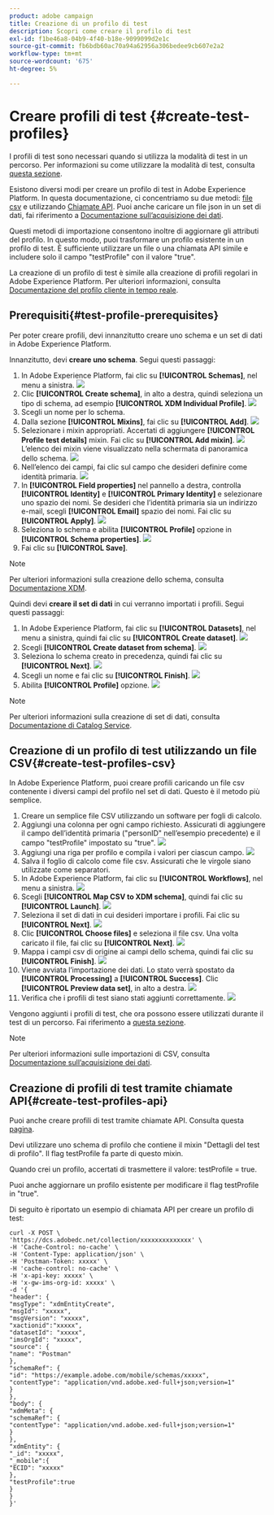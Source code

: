 ```yaml
---
product: adobe campaign
title: Creazione di un profilo di test
description: Scopri come creare il profilo di test
exl-id: f1be46a8-04b9-4f40-b18e-9099099d2e1c
source-git-commit: fb6bdb60ac70a94a62956a306bedee9cb607e2a2
workflow-type: tm+mt
source-wordcount: '675'
ht-degree: 5%

---
```


# Creare profili di test {#create-test-profiles}

I profili di test sono necessari quando si utilizza la modalità di test in un percorso. Per informazioni su come utilizzare la modalità di test, consulta [questa sezione](../building-journeys/testing-the-journey.md).

Esistono diversi modi per creare un profilo di test in Adobe Experience Platform. In questa documentazione, ci concentriamo su due metodi: [file csv](../building-journeys/creating-test-profiles.md#create-test-profiles-csv) e utilizzando [Chiamate API](../building-journeys/creating-test-profiles.md#create-test-profiles-api). Puoi anche caricare un file json in un set di dati, fai riferimento a [Documentazione sull’acquisizione dei dati](https://experienceleague.adobe.com/docs/experience-platform/ingestion/tutorials/ingest-batch-data.html#add-data-to-dataset).

Questi metodi di importazione consentono inoltre di aggiornare gli attributi del profilo. In questo modo, puoi trasformare un profilo esistente in un profilo di test. È sufficiente utilizzare un file o una chiamata API simile e includere solo il campo &quot;testProfile&quot; con il valore &quot;true&quot;.

La creazione di un profilo di test è simile alla creazione di profili regolari in Adobe Experience Platform. Per ulteriori informazioni, consulta [Documentazione del profilo cliente in tempo reale](https://experienceleague.adobe.com/docs/experience-platform/profile/home.html?lang=it).

## Prerequisiti{#test-profile-prerequisites}

Per poter creare profili, devi innanzitutto creare uno schema e un set di dati in Adobe Experience Platform.

Innanzitutto, devi **creare uno schema**. Segui questi passaggi:

1. In Adobe Experience Platform, fai clic su **[!UICONTROL Schemas]**, nel menu a sinistra.
   ![](../assets/test-profiles-0.png)
1. Clic **[!UICONTROL Create schema]**, in alto a destra, quindi seleziona un tipo di schema, ad esempio **[!UICONTROL XDM Individual Profile]**.
   ![](../assets/test-profiles-1.png)
1. Scegli un nome per lo schema.
1. Dalla sezione **[!UICONTROL Mixins]**, fai clic su **[!UICONTROL Add]**.
   ![](../assets/test-profiles-1-bis.png)
1. Selezionare i mixin appropriati. Accertati di aggiungere **[!UICONTROL Profile test details]** mixin. Fai clic su **[!UICONTROL Add mixin]**.
   ![](../assets/test-profiles-1-ter.png)
L’elenco dei mixin viene visualizzato nella schermata di panoramica dello schema.
   ![](../assets/test-profiles-2.png)
1. Nell’elenco dei campi, fai clic sul campo che desideri definire come identità primaria.
   ![](../assets/test-profiles-3.png)
1. In **[!UICONTROL Field properties]** nel pannello a destra, controlla **[!UICONTROL Identity]** e **[!UICONTROL Primary Identity]** e selezionare uno spazio dei nomi. Se desideri che l’identità primaria sia un indirizzo e-mail, scegli **[!UICONTROL Email]** spazio dei nomi. Fai clic su **[!UICONTROL Apply]**.
   ![](../assets/test-profiles-4.png)
1. Seleziona lo schema e abilita **[!UICONTROL Profile]** opzione in **[!UICONTROL Schema properties]**.
   ![](../assets/test-profiles-5.png)
1. Fai clic su **[!UICONTROL Save]**.

>[!NOTE]
>
>Per ulteriori informazioni sulla creazione dello schema, consulta [Documentazione XDM](https://experienceleague.adobe.com/docs/experience-platform/xdm/ui/resources/schemas.html#prerequisites).

Quindi devi **creare il set di dati** in cui verranno importati i profili. Segui questi passaggi:

1. In Adobe Experience Platform, fai clic su **[!UICONTROL Datasets]**, nel menu a sinistra, quindi fai clic su **[!UICONTROL Create dataset]**.
   ![](../assets/test-profiles-6.png)
1. Scegli **[!UICONTROL Create dataset from schema]**.
   ![](../assets/test-profiles-7.png)
1. Seleziona lo schema creato in precedenza, quindi fai clic su **[!UICONTROL Next]**.
   ![](../assets/test-profiles-8.png)
1. Scegli un nome e fai clic su **[!UICONTROL Finish]**.
   ![](../assets/test-profiles-9.png)
1. Abilita **[!UICONTROL Profile]** opzione.
   ![](../assets/test-profiles-10.png)

>[!NOTE]
>
> Per ulteriori informazioni sulla creazione di set di dati, consulta [Documentazione di Catalog Service](https://experienceleague.adobe.com/docs/experience-platform/catalog/datasets/user-guide.html#getting-started).

## Creazione di un profilo di test utilizzando un file CSV{#create-test-profiles-csv}

In Adobe Experience Platform, puoi creare profili caricando un file csv contenente i diversi campi del profilo nel set di dati. Questo è il metodo più semplice.

1. Creare un semplice file CSV utilizzando un software per fogli di calcolo.
1. Aggiungi una colonna per ogni campo richiesto. Assicurati di aggiungere il campo dell’identità primaria (&quot;personID&quot; nell’esempio precedente) e il campo &quot;testProfile&quot; impostato su &quot;true&quot;.
   ![](../assets/test-profiles-11.png)
1. Aggiungi una riga per profilo e compila i valori per ciascun campo.
   ![](../assets/test-profiles-12.png)
1. Salva il foglio di calcolo come file csv. Assicurati che le virgole siano utilizzate come separatori.
1. In Adobe Experience Platform, fai clic su **[!UICONTROL Workflows]**, nel menu a sinistra.
   ![](../assets/test-profiles-14.png)
1. Scegli **[!UICONTROL Map CSV to XDM schema]**, quindi fai clic su **[!UICONTROL Launch]**.
   ![](../assets/test-profiles-16.png)
1. Seleziona il set di dati in cui desideri importare i profili. Fai clic su **[!UICONTROL Next]**.
   ![](../assets/test-profiles-17.png)
1. Clic **[!UICONTROL Choose files]** e seleziona il file csv. Una volta caricato il file, fai clic su **[!UICONTROL Next]**.
   ![](../assets/test-profiles-18.png)
1. Mappa i campi csv di origine ai campi dello schema, quindi fai clic su **[!UICONTROL Finish]**.
   ![](../assets/test-profiles-19.png)
1. Viene avviata l’importazione dei dati. Lo stato verrà spostato da **[!UICONTROL Processing]** a **[!UICONTROL Success]**. Clic **[!UICONTROL Preview data set]**, in alto a destra.
   ![](../assets/test-profiles-20.png)
1. Verifica che i profili di test siano stati aggiunti correttamente.
   ![](../assets/test-profiles-21.png)

Vengono aggiunti i profili di test, che ora possono essere utilizzati durante il test di un percorso. Fai riferimento a [questa sezione](../building-journeys/testing-the-journey.md).
>[!NOTE]
>
> Per ulteriori informazioni sulle importazioni di CSV, consulta [Documentazione sull’acquisizione dei dati](https://experienceleague.adobe.com/docs/experience-platform/ingestion/tutorials/map-a-csv-file.html#tutorials).

## Creazione di profili di test tramite chiamate API{#create-test-profiles-api}

Puoi anche creare profili di test tramite chiamate API. Consulta questa [pagina](https://experienceleague.adobe.com/docs/experience-platform/profile/home.html?lang=it).

Devi utilizzare uno schema di profilo che contiene il mixin &quot;Dettagli del test di profilo&quot;. Il flag testProfile fa parte di questo mixin.

Quando crei un profilo, accertati di trasmettere il valore: testProfile = true.

Puoi anche aggiornare un profilo esistente per modificare il flag testProfile in &quot;true&quot;.

Di seguito è riportato un esempio di chiamata API per creare un profilo di test:

```
curl -X POST \
'https://dcs.adobedc.net/collection/xxxxxxxxxxxxxx' \
-H 'Cache-Control: no-cache' \
-H 'Content-Type: application/json' \
-H 'Postman-Token: xxxxx' \
-H 'cache-control: no-cache' \
-H 'x-api-key: xxxxx' \
-H 'x-gw-ims-org-id: xxxxx' \
-d '{
"header": {
"msgType": "xdmEntityCreate",
"msgId": "xxxxx",
"msgVersion": "xxxxx",
"xactionid":"xxxxx",
"datasetId": "xxxxx",
"imsOrgId": "xxxxx",
"source": {
"name": "Postman"
},
"schemaRef": {
"id": "https://example.adobe.com/mobile/schemas/xxxxx",
"contentType": "application/vnd.adobe.xed-full+json;version=1"
}
},
"body": {
"xdmMeta": {
"schemaRef": {
"contentType": "application/vnd.adobe.xed-full+json;version=1"
}
},
"xdmEntity": {
"_id": "xxxxx",
"_mobile":{
"ECID": "xxxxx"
},
"testProfile":true
}
}
}'
```
